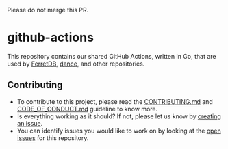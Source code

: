 Please do not merge this PR.

# github-actions

This repository contains our shared GitHub Actions, written in Go,
that are used by [FerretDB](https://github.com/FerretDB/FerretDB),
[dance](https://github.com/FerretDB/dance),
and other repositories.

## Contributing

* To contribute to this project, please read the [CONTRIBUTING.md](https://github.com/FerretDB/github-actions/blob/main/CONTRIBUTING.md)
and [CODE_OF_CONDUCT.md](https://github.com/FerretDB/FerretDB/blob/main/CODE_OF_CONDUCT.md) guideline to know more.
* Is everything working as it should?
If not, please let us know by [creating an issue](https://github.com/FerretDB/github-actions/issues/new/choose).
* You can identify issues you would like to work on by looking at the [open issues](https://github.com/FerretDB/github-actions/issues) for this repository.
